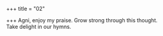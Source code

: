 +++
title = "02"

+++
Agni, enjoy my praise. Grow strong through this thought.  
Take delight in our hymns. 